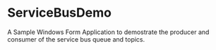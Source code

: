# ServiceBusDemo

A Sample Windows Form Application to demostrate the producer and consumer of the service bus queue and topics.
